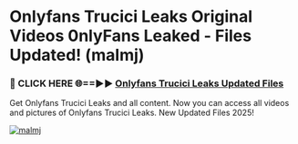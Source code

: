# Onlyfans Trucici Leaks Original Videos 0nlyFans Leaked - Files Updated! (malmj)

<h3>🔴 CLICK HERE 🌐==►► <a href="https://tinyurl.com/3hn5wdd3" rel="nofollow">Onlyfans Trucici Leaks Updated Files</a></h3>

Get Onlyfans Trucici Leaks and all content. Now you can access all videos and pictures of Onlyfans Trucici Leaks. New Updated Files 2025!

[![malmj](https://i.imgur.com/4HnBqBT.gif)](https://tinyurl.com/3hn5wdd3)
